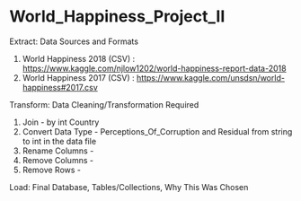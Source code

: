 # World_Happiness_Project_II

Extract:
  Data Sources and Formats
  1. World Happiness 2018 (CSV) : https://www.kaggle.com/njlow1202/world-happiness-report-data-2018
  2. World Happiness 2017 (CSV) : https://www.kaggle.com/unsdsn/world-happiness#2017.csv
  
Transform:
  Data Cleaning/Transformation Required
  1. Join - by int Country
  2. Convert Data Type - Perceptions_Of_Corruption and Residual from string to int in the data file
  3. Rename Columns -
  4. Remove Columns - 
  5. Remove Rows -

Load:
  Final Database, Tables/Collections, Why This Was Chosen
